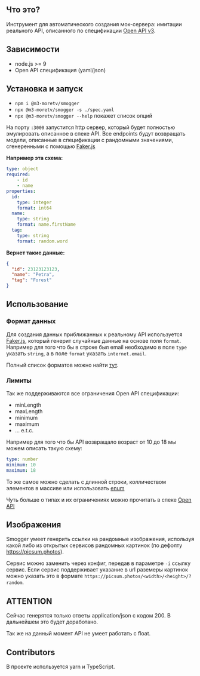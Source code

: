 ## Что это?
Инструмент для автоматического создания мок-сервера: имитации реального API,
описанного по спецификации [Open API v3](https://github.com/OAI/OpenAPI-Specification/blob/master/versions/3.0.0.md).

## Зависимости
- node.js >= 9
- Open API спецификация (yaml/json)

## Установка и запуск
- `npm i @m3-moretv/smogger`
- `npx @m3-moretv/smogger -s ./spec.yaml`
- `npx @m3-moretv/smogger --help` покажет список опций

На порту `:3000` запустится http сервер, который будет полностью эмулировать
описанное в спеке API. Все endpoints будут возвращать модели, описанные в 
спецификации с рандомными значениями, сгенеренными с помощью [Faker.js](https://github.com/marak/Faker.js/)

**Например эта схема:**
```yaml
type: object
required:
    - id
    - name
properties:
  id:
    type: integer
    format: int64
  name:
    type: string
    format: name.firstName
  tag:
    type: string
    format: random.word
```
**Вернет такие данные:**
```json
{
  "id": 23123123123,
  "name": "Petra",
  "tag": "Forest"
}
```

## Использование

### Формат данных
Для создания данных приближанных к реальному API используется [Faker.js](https://github.com/marak/Faker.js/),
который генерит случайные данные на основе поля `format`. Например для того что
бы в строке был email необходимо в поле `type` указать `string`,
а в поле `format` указать `internet.email`.

Полный список форматов можно найти [тут](https://rawgit.com/Marak/faker.js/master/examples/browser/index.html).

### Лимиты
Так же поддерживаются все ограничения Open API спецификации:
- minLength
- maxLength
- minimum
- maximum
- ... e.t.c.

Например для того что бы API возвращало возраст от 10 до 18 мы можем описать такую схему:
```yaml
type: number
minimum: 10
maximum: 18
```

То же самое можно сделать с длинной строки, колличеством элементов в массиве
или использовать [enum](https://swagger.io/docs/specification/data-models/enums/)

Чуть больше о типах и их ограничениях можно прочитать в спеке [Open API](https://swagger.io/docs/specification/data-models/data-types/)

## Изображения
Smogger умеет генерить ссылки на рандомные изображения, используя какой либо
из открытых сервисов рандомных картинок (по дефолту https://picsum.photos).

Сервис можно заменить через конфиг, передав в параметре `-i` ссылку сервис.
Если сервис поддерживает указание в url раземеры картинок можно
указать это в формате `https://picsum.photos/<width>/<height>/?random`.

## ATTENTION
Сейчас генерятся только ответы application/json с кодом 200. В дальнейшем 
это будет доработано.

Так же на данный момент API не умеет работать с float.

## Contributors
В проекте используется yarn и TypeScript.
